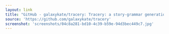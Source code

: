 ```yaml
---
layout: link
title: "GitHub - galaxykate/tracery: Tracery: a story-grammar generation library for javascript"
source: 'https://github.com/galaxykate/tracery'
screenshot: 'screenshots/04c8a281-bd10-4c39-b59e-94d3bec449c7.jpg'
---
```


